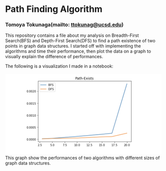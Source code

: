 # Path Finding Algorithm
### Tomoya Tokunaga(mailto: ttokunag@ucsd.edu)

This repository contains a file about my analysis on Breadth-First Search(BFS) and Depth-First Search(DFS) to find
a path existence of two points in graph data structures. I started off with implementing the algorithms and time their
performance, then plot the data on a graph to visually explain the difference of performances.

The following is a visualization I made in a notebook:<br><br>
<img src="https://github.com/ttokunag/Algorithms/blob/master/graph_algos/Path_Finding/pictures/Screen%20Shot%202019-05-21%20at%201.58.42%20AM.png" width="600">
<br>This graph show the performances of two algorithms with different sizes of graph data structures.
